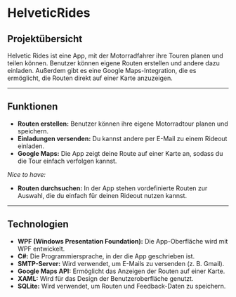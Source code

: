 # **HelveticRides**

## **Projektübersicht**
Helvetic Rides ist eine App, mit der Motorradfahrer ihre Touren planen und teilen können. Benutzer können eigene Routen erstellen und andere dazu einladen. Außerdem gibt es eine Google Maps-Integration, die es ermöglicht, die Routen direkt auf einer Karte anzuzeigen.

---

## **Funktionen**
- **Routen erstellen:** Benutzer können ihre eigene Motorradtour planen und speichern.
- **Einladungen versenden:** Du kannst andere per E-Mail zu einem Rideout einladen.
- **Google Maps:** Die App zeigt deine Route auf einer Karte an, sodass du die Tour einfach verfolgen kannst.

_Nice to have:_  
- **Routen durchsuchen:** In der App stehen vordefinierte Routen zur Auswahl, die du einfach für deinen Rideout nutzen kannst.

---

## **Technologien**
- **WPF (Windows Presentation Foundation):** Die App-Oberfläche wird mit WPF entwickelt.
- **C#:** Die Programmiersprache, in der die App geschrieben ist.
- **SMTP-Server:** Wird verwendet, um E-Mails zu versenden (z. B. Gmail).
- **Google Maps API:** Ermöglicht das Anzeigen der Routen auf einer Karte.
- **XAML:** Wird für das Design der Benutzeroberfläche genutzt.
- **SQLite:** Wird verwendet, um Routen und Feedback-Daten zu speichern.
